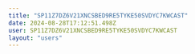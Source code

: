 ```yaml
---
title: "SP11Z7DZ6V21XNCSBED9RE5TYKE50SVDYC7KWCAST"
date: 2024-08-28T17:12:51.498Z
user: SP11Z7DZ6V21XNCSBED9RE5TYKE50SVDYC7KWCAST
layout: "users"
---
```

    